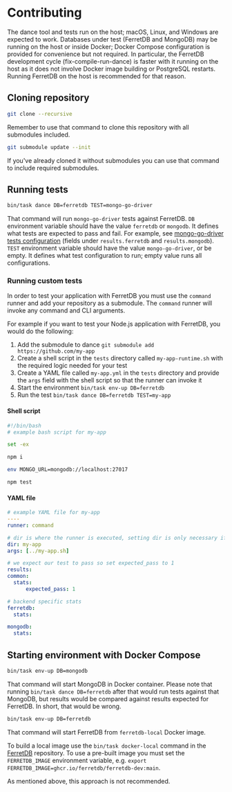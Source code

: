 # Contributing

The dance tool and tests run on the host; macOS, Linux, and Windows are expected to work.
Databases under test (FerretDB and MongoDB) may be running on the host or inside Docker; Docker Compose configuration is provided for convenience but not required.
In particular, the FerretDB development cycle (fix-compile-run-dance) is faster with it running on the host as it does not involve Docker image building or PostgreSQL restarts.
Running FerretDB on the host is recommended for that reason.

## Cloning repository

```sh
git clone --recursive
```

Remember to use that command to clone this repository with all submodules included.

```sh
git submodule update --init
```

If you've already cloned it without submodules you can use that command
to include required submodules.

## Running tests

```sh
bin/task dance DB=ferretdb TEST=mongo-go-driver
```

That command will run `mongo-go-driver` tests against FerretDB.
`DB` environment variable should have the value `ferretdb` or `mongodb`.
It defines what tests are expected to pass and fail.
For example, see [mongo-go-driver tests configuration](https://github.com/FerretDB/dance/blob/main/tests/mongo-go-driver.yml) (fields under `results.ferretdb` and `results.mongodb`).
`TEST` environment variable should have the value `mongo-go-driver`, or be empty.
It defines what test configuration to run; empty value runs all configurations.

### Running custom tests

In order to test your application with FerretDB you must use the `command` runner and add your repository as a submodule.
The `command` runner will invoke any command and CLI arguments.

For example if you want to test your Node.js application with FerretDB, you would do the following:

1. Add the submodule to dance `git submodule add https://github.com/my-app`
2. Create a shell script in the `tests` directory called `my-app-runtime.sh` with the required logic needed for your test
3. Create a YAML file called `my-app.yml` in the `tests` directory and provide the `args` field with the shell script so that the runner can invoke it
4. Start the environment `bin/task env-up DB=ferretdb`
5. Run the test `bin/task dance DB=ferretdb TEST=my-app`

#### Shell script

```sh
#!/bin/bash
# example bash script for my-app

set -ex

npm i

env MONGO_URL=mongodb://localhost:27017

npm test
```

#### YAML file

```yaml
# example YAML file for my-app
----
runner: command

# dir is where the runner is executed, setting dir is only necessary if the YAML file name differs from the repository name.
dir: my-app
args: [../my-app.sh]

# we expect our test to pass so set expected_pass to 1
results:
common:
  stats:
      expected_pass: 1

# backend specific stats
ferretdb:
  stats:

mongodb:
  stats:

```

## Starting environment with Docker Compose

```sh
bin/task env-up DB=mongodb
```

That command will start MongoDB in Docker container.
Please note that running `bin/task dance DB=ferretdb` after that would run tests against that MongoDB, but results would be compared against results expected for FerretDB.
In short, that would be wrong.

```sh
bin/task env-up DB=ferretdb
```

That command will start FerretDB from `ferretdb-local` Docker image.

To build a local image use the `bin/task docker-local` command in the [FerretDB](https://github.com/FerretDB/FerretDB) repository.
To use a pre-built image you must set the `FERRETDB_IMAGE` environment variable, e.g. `export FERRETDB_IMAGE=ghcr.io/ferretdb/ferretdb-dev:main`.

As mentioned above, this approach is not recommended.
